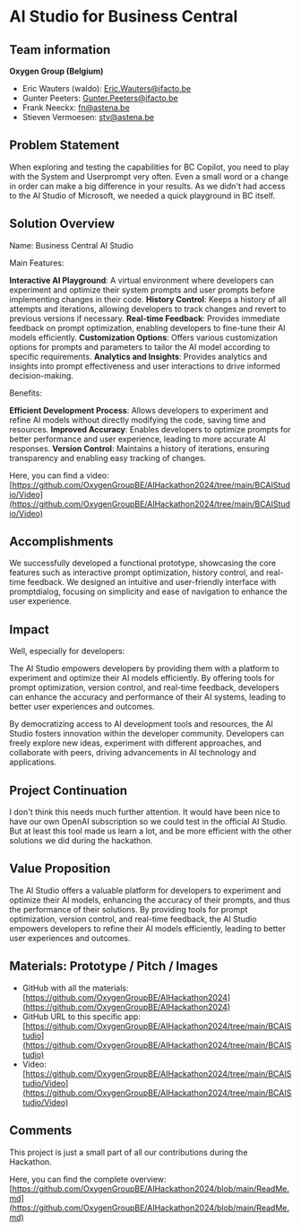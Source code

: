 # AI Studio for Business Central

## Team information  

**Oxygen Group (Belgium)**

- Eric Wauters (waldo): Eric.Wauters@ifacto.be
- Gunter Peeters: Gunter.Peeters@ifacto.be
- Frank Neeckx: fn@astena.be
- Stieven Vermoesen: stv@astena.be

## Problem Statement
When exploring and testing the capabilities for BC Copilot, you need to play with the System and Userprompt very often.
Even a small word or a change in order can make a big difference in your results.
As we didn't had access to the AI Studio of Microsoft, we needed a quick playground in BC itself.

## Solution Overview

Name: Business Central AI Studio

Main Features:

**Interactive AI Playground**: A virtual environment where developers can experiment and optimize their system prompts and user prompts before implementing changes in their code.
**History Control**: Keeps a history of all attempts and iterations, allowing developers to track changes and revert to previous versions if necessary.
**Real-time Feedback**: Provides immediate feedback on prompt optimization, enabling developers to fine-tune their AI models efficiently.
**Customization Options**: Offers various customization options for prompts and parameters to tailor the AI model according to specific requirements.
**Analytics and Insights**: Provides analytics and insights into prompt effectiveness and user interactions to drive informed decision-making.

Benefits:

**Efficient Development Process**: Allows developers to experiment and refine AI models without directly modifying the code, saving time and resources.
**Improved Accuracy**: Enables developers to optimize prompts for better performance and user experience, leading to more accurate AI responses.
**Version Control**: Maintains a history of iterations, ensuring transparency and enabling easy tracking of changes.

Here, you can find a video: [https://github.com/OxygenGroupBE/AIHackathon2024/tree/main/BCAIStudio/Video](https://github.com/OxygenGroupBE/AIHackathon2024/tree/main/BCAIStudio/Video) 

## Accomplishments
We successfully developed a functional prototype, showcasing the core features such as interactive prompt optimization, history control, and real-time feedback.
We designed an intuitive and user-friendly interface with promptdialog, focusing on simplicity and ease of navigation to enhance the user experience.

## Impact 
Well, especially for developers:

The AI Studio empowers developers by providing them with a platform to experiment and optimize their AI models efficiently. By offering tools for prompt optimization, version control, and real-time feedback, developers can enhance the accuracy and performance of their AI systems, leading to better user experiences and outcomes.

By democratizing access to AI development tools and resources, the AI Studio fosters innovation within the developer community. Developers can freely explore new ideas, experiment with different approaches, and collaborate with peers, driving advancements in AI technology and applications.

## Project Continuation
I don't think this needs much further attention.  It would have been nice to have our own OpenAI subscription so we could test in the official AI Studio.  But at least this tool made us learn a lot, and be more efficient with the other solutions we did during the hackathon.

## Value Proposition 
The AI Studio offers a valuable platform for developers to experiment and optimize their AI models, enhancing the accuracy of their prompts, and thus the performance of their solutions. By providing tools for prompt optimization, version control, and real-time feedback, the AI Studio empowers developers to refine their AI models efficiently, leading to better user experiences and outcomes.

## Materials: Prototype / Pitch / Images 
- GitHub with all the materials: [https://github.com/OxygenGroupBE/AIHackathon2024](https://github.com/OxygenGroupBE/AIHackathon2024)
- GitHub URL to this specific app: [https://github.com/OxygenGroupBE/AIHackathon2024/tree/main/BCAIStudio](https://github.com/OxygenGroupBE/AIHackathon2024/tree/main/BCAIStudio)
- Video: [https://github.com/OxygenGroupBE/AIHackathon2024/tree/main/BCAIStudio/Video](https://github.com/OxygenGroupBE/AIHackathon2024/tree/main/BCAIStudio/Video)

## Comments
This project is just a small part of all our contributions during the Hackathon.  

Here, you can find the complete overview:  [https://github.com/OxygenGroupBE/AIHackathon2024/blob/main/ReadMe.md](https://github.com/OxygenGroupBE/AIHackathon2024/blob/main/ReadMe.md)